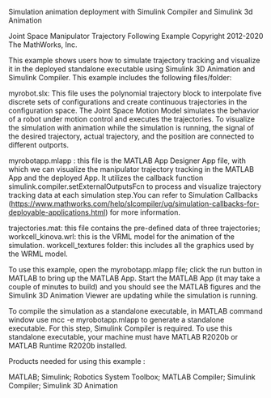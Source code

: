 

Simulation animation deployment with Simulink Compiler and Simulink 3d Animation

Joint Space Manipulator Trajectory Following Example
Copyright 2012-2020 The MathWorks, Inc.

This example shows users how to simulate trajectory tracking and visualize it in the deployed standalone executable using Simulink 3D Animation and Simulink Compiler. This example includes the following files/folder:

myrobot.slx: This file uses the polynomial trajectory block to interpolate five discrete sets of configurations and create continuous trajectories in the configuration space. The Joint Space Motion Model simulates the behavior of a robot under motion control and executes the trajectories. To visualize the simulation with animation while the simulation is running, the signal of the desired trajectory, actual trajectory, and the position are connected to different outports.

myrobotapp.mlapp : this file is the MATLAB App Designer App file, with which we can visualize the manipulator trajectory tracking in the MATLAB App and the deployed App. It utilizes the callback function simulink.compiler.setExternalOutputsFcn to process and visualize trajectory tracking data at each simulation step.You can refer to Simulation Callbacks (https://www.mathworks.com/help/slcompiler/ug/simulation-callbacks-for-deployable-applications.html) for more information.

trajectories.mat: this file contains the pre-defined data of three trajectories; workcell_kinova.wrl: this is the VRML model for the animation of the simulation. workcell_textures folder: this includes all the graphics used by the WRML model.

To use this example, open the myrobotapp.mlapp file; click the run button in MATLAB to bring up the MATLAB App.
Start the MATLAB App (it may take a couple of minutes to build) and you should see the MATLAB figures and the Simulink 3D Animation Viewer are updating while the simulation is running. 

To compile the simulation as a standalone executable, in MATLAB command window use mcc -e myrobotapp.mlapp to generate a standalone executable. For this step, Simulink Compiler is required. To use this standalone executable, your machine must have MATLAB R2020b or MATLAB Runtime R2020b installed.

Products needed for using this example :

MATLAB; 
Simulink; 
Robotics System Toolbox; 
MATLAB Compiler; 
Simulink Compiler; 
Simulink 3D Animation
